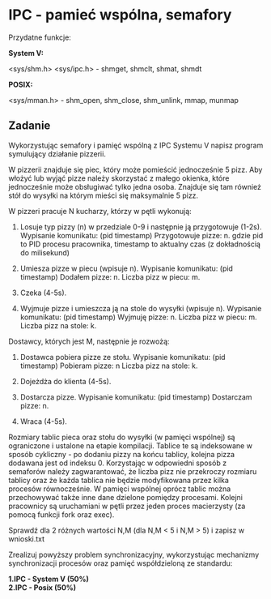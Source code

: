 # IPC - pamieć wspólna, semafory
Przydatne funkcje:

**System V:**

<sys/shm.h> <sys/ipc.h> - shmget, shmclt, shmat, shmdt  

**POSIX:**

<sys/mman.h> - shm_open, shm_close, shm_unlink, mmap, munmap
## Zadanie
Wykorzystując semafory i pamięć wspólną z IPC Systemu V napisz program symulujący działanie pizzerii.

W pizzerii znajduje się piec, który może pomieścić jednocześnie 5 pizz. Aby włożyć lub wyjąć pizze należy skorzystać z małego okienka, które jednocześnie może obsługiwać tylko jedna osoba. Znajduje się tam również stół do wysyłki na którym mieści się maksymalnie 5 pizz.

W pizzeri pracuje N kucharzy, którzy w pętli wykonują:

1) Losuje typ pizzy (n) w przedziale 0-9 i następnie ją przygotowuje (1-2s). 
Wypisanie komunikatu: (pid timestamp) Przygotowuje pizze: n.
gdzie pid to PID procesu pracownika, timestamp to aktualny czas (z dokładnością do milisekund)

2) Umiesza pizze w piecu (wpisuje n). 
 Wypisanie komunikatu: (pid timestamp) Dodałem pizze: n. Liczba pizz w piecu: m.

3) Czeka (4-5s).

4) Wyjmuje pizze i umieszcza ją na stole do wysyłki (wpisuje n). 
Wypisanie komunikatu: (pid timestamp) Wyjmuję pizze: n. Liczba pizz w piecu: m. Liczba pizz na stole: k.



Dostawcy, których jest M, następnie je rozwożą:

1) Dostawca pobiera pizze ze stołu. 
Wypisanie komunikatu: (pid timestamp) Pobieram pizze: n Liczba pizz na stole: k.

2) Dojeżdża do klienta (4-5s).

3) Dostarcza pizze. 
Wypisanie komunikatu: (pid timestamp) Dostarczam pizze: n.

4) Wraca (4-5s).

Rozmiary tablic pieca oraz stołu do wysyłki (w pamięci wspólnej) są ograniczone i ustalone na etapie kompilacji. Tablice te są indeksowane w sposób cykliczny - po dodaniu pizzy na końcu tablicy, kolejna pizza dodawana jest od indeksu 0. Korzystając w odpowiedni sposób z semaforów należy zagwarantować, że liczba pizz nie przekroczy rozmiaru tablicy oraz że każda tablica nie będzie modyfikowana przez kilka procesów równocześnie. W pamięci wspólnej oprócz tablic można przechowywać także inne dane dzielone pomiędzy procesami. Kolejni pracownicy są uruchamiani w pętli przez jeden proces macierzysty (za pomocą funkcji fork oraz exec).

Sprawdź dla 2 różnych wartości N,M (dla N,M < 5 i N,M > 5) i zapisz w wnioski.txt 


Zrealizuj powyższy problem synchronizacyjny, wykorzystując mechanizmy synchronizacji procesów oraz pamięć współdzieloną ze standardu:

**1.IPC - System V (50%)  
2.IPC - Posix (50%)**